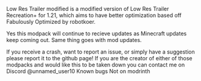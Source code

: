 
Low Res Trailer modified is a modified version of Low Res Trailer Recreation+ for 1.21, which aims to have better optimization based off Fabulously Optimized by robotkoer.

Yes this modpack will continue to recieve updates as Minecraft updates keep coming out. Same thing goes with mod updates.

If you receive a crash, want to report an issue, or simply have a suggestion please report it to the github page!
If you are the creator of either of those modpacks and would like this to be taken down you can contact me on Discord 
@unnamed_user10
Known bugs
Not on modrinth